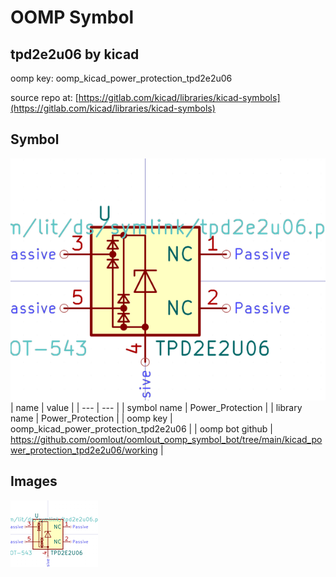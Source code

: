# OOMP Symbol  
## tpd2e2u06  by kicad  
  
oomp key: oomp_kicad_power_protection_tpd2e2u06  
  
source repo at: [https://gitlab.com/kicad/libraries/kicad-symbols](https://gitlab.com/kicad/libraries/kicad-symbols)  
## Symbol  
  
[![working.png](working_600.png)](working.png)  
| name | value | 
| --- | --- | 
| symbol name | Power_Protection | 
| library name | Power_Protection | 
| oomp key | oomp_kicad_power_protection_tpd2e2u06 | 
| oomp bot github | https://github.com/oomlout/oomlout_oomp_symbol_bot/tree/main/kicad_power_protection_tpd2e2u06/working | 
## Images  
  
[![working.png](working_140.png)](working.png)  
